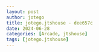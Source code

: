 ```yaml
---
layout: post
author: jotego
title: jotego.jtshouse - dee657c
date: 2024-06-28
categories: [Arcade, jtshouse]
tags: [jotego.jtshouse]
---
```



